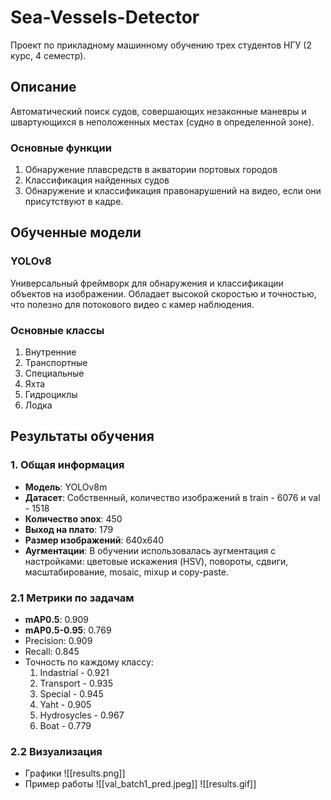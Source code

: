 # Sea-Vessels-Detector

Проект по прикладному машинному обучению трех студентов НГУ (2 курс, 4 семестр).
## Описание

Автоматический поиск судов, совершающих незаконные маневры и швартующихся в неположенных местах (судно в определенной зоне).
### Основные функции

1. Обнаружение плавсредств в акватории портовых городов
2. Классификация найденных судов
3. Обнаружение и классификация правонарушений на видео, если они присутствуют в кадре.
## Обученные модели

### YOLOv8

Универсальный фреймворк для обнаружения и классификации объектов на изображении. Обладает высокой скоростью и точностью, что полезно для потокового видео с камер наблюдения.
### Основные классы

1. Внутренние
2. Транспортные
3. Специальные
4. Яхта
5. Гидроциклы
6. Лодка
## Результаты обучения
### 1. Общая информация

- **Модель**: YOLOv8m
- **Датасет**: Собственный, количество изображений в train - 6076 и val - 1518
- **Количество эпох**: 450
- **Выход на плато**: 179
- **Размер изображений**: 640x640
- **Аугментации**: В обучении использовалась аугментация с настройками: цветовые искажения (HSV), повороты, сдвиги, масштабирование, mosaic, mixup и copy-paste.
### 2.1 Метрики по задачам

- **mAP0.5**: 0.909
- **mAP0.5-0.95**: 0.769
- Precision: 0.909
- Recall: 0.845
- Точность по каждому классу:
	1. Indastrial - 0.921
	2. Transport - 0.935
	3. Special - 0.945
	4. Yaht - 0.905
	5. Hydrosycles - 0.967
	6. Boat - 0.779
### 2.2 Визуализация
- Графики
	![[results.png]]
- Пример работы
	![[val_batch1_pred.jpeg]]
	![[results.gif]]
	
